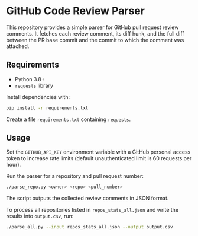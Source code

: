 # GitHub Code Review Parser

This repository provides a simple parser for GitHub pull request review comments.
It fetches each review comment, its diff hunk, and the full diff between the PR
base commit and the commit to which the comment was attached.

## Requirements

- Python 3.8+
- `requests` library

Install dependencies with:

```bash
pip install -r requirements.txt
```

Create a file `requirements.txt` containing `requests`.

## Usage

Set the `GITHUB_API_KEY` environment variable with a GitHub personal access
token to increase rate limits (default unauthenticated limit is 60 requests per
hour).

Run the parser for a repository and pull request number:

```bash
./parse_repo.py <owner> <repo> <pull_number>
```

The script outputs the collected review comments in JSON format.

To process all repositories listed in `repos_stats_all.json` and write the
results into `output.csv`, run:

```bash
./parse_all.py --input repos_stats_all.json --output output.csv
```

